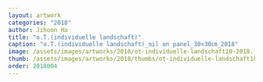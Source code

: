 ```yaml
---
layout: artwork
categories: "2018"
author: Jihoon Ha
title: "o.T.(individuelle landschaft)"
caption: "o.T.(individuelle landschaft)_oil on panel_30×30㎝_2018"
image: /assets/images/artworks/2018/ot-individuelle-landschaft10-2018.jpg
thumb: /assets/images/artworks/2018/thumbs/ot-individuelle-landschaft10-2018.jpg
order: 2018004
---
```

